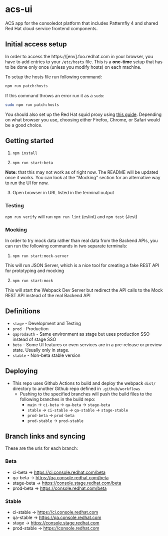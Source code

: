 # acs-ui

ACS app for the consoledot platform that includes Patternfly 4 and shared Red Hat cloud service frontend components.

## Initial access setup

In order to access the https://[env].foo.redhat.com in your browser, you have to add entries to your `/etc/hosts` file. This is a **one-time** setup that has to be done only once (unless you modify hosts) on each machine.

To setup the hosts file run following command:
```bash
npm run patch:hosts
```

If this command throws an error run it as a `sudo`:
```bash
sudo npm run patch:hosts
```

You should also set up the Red Hat squid proxy using [this guide](https://source.redhat.com/groups/public/customer-platform-devops/digital_experience_operations_dxp_ops_wiki/using_squid_proxy_to_access_akamai_preprod_domains_over_vpn). Depending on what browser you use, choosing either Firefox, Chrome, or Safari would be a good choice.

## Getting started

1. ```npm install```

2. ```npm run start:beta```

**Note:**  that this may not work as of right now. The README will be updated once it works. You can look at the "Mocking" section for an alternative way to run the UI for now.

3. Open browser in URL listed in the terminal output

### Testing

`npm run verify` will run `npm run lint` (eslint) and `npm test` (Jest)

### Mocking

In order to try mock data rather than real data from the Backend APIs, you can run the following commands in two separate terminals:

1. `npm run start:mock-server`

This will run JSON Server, which is a nice tool for creating a fake REST API for prototyping and mocking

2. `npm run start:mock`

This will start the Webpack Dev Server but redirect the API calls to the Mock REST API instead of the real Backend API


## Definitions
* `stage` - Development and Testing
* `prod` - Production
* `qaprodauth` - Same environment as stage but uses production SSO instead of stage SSO
* `beta` - Some UI features or even services are in a pre-release or preview state. Usually only in stage.
* `stable` - Non-beta stable version

## Deploying

- This repo uses Github Actions to build and deploy the webpack `dist/` directory to another Github repo defined in `.github/workflows`
  - Pushing to the specified branches will push the build files to the following branches in the build repo:
    - `main` -> `ci-beta` -> `qa-beta` -> `stage-beta`
    - `stable` -> `ci-stable` -> `qa-stable` -> `stage-stable`
    - `prod-beta` -> `prod-beta`
    - `prod-stable` -> `prod-stable`

## Branch links and syncing

These are the urls for each branch:

### Beta
* ci-beta -> https://ci.console.redhat.com/beta
* qa-beta -> https://qa.console.redhat.com/beta
* stage-beta -> https://console.stage.redhat.com/beta
* prod-beta -> https://console.redhat.com/beta

### Stable
* ci-stable -> https://ci.console.redhat.com
* qa-stable -> https://qa.console.redhat.com
* stage -> https://console.stage.redhat.com
* prod-stable -> https://console.redhat.com